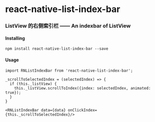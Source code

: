 # react-native-list-index-bar
### ListView 的右侧索引栏 —— An indexbar of ListView
#### Installing
`npm install react-native-list-index-bar --save`
#### Usage
`import RNListIndexBar from 'react-native-list-index-bar';`
```
_scrollToSelectedIndex = (selectedIndex) => {
  if (this._listView) {
    this._listView.scrollToIndex({index: selectedIndex, animated: true});
  }
}

<RNListIndexBar data={data} onClickIndex={this._scrollToSelectedIndex}/>
```
